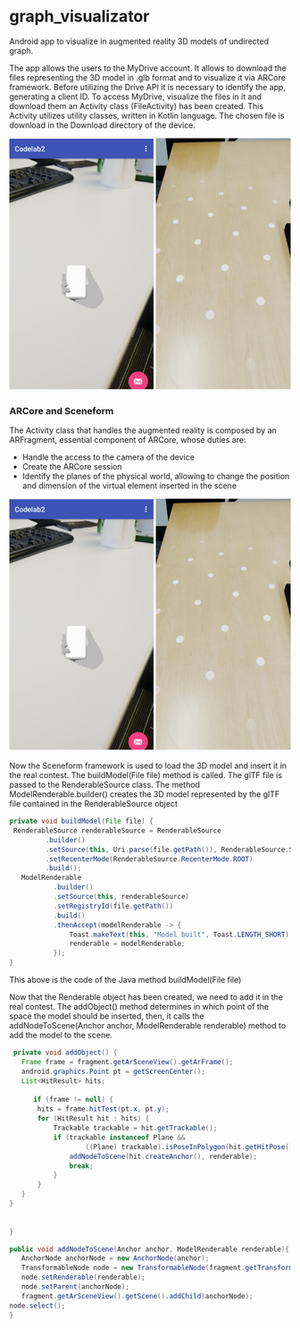 # graph_visualizator
Android app to visualize in augmented reality 3D models of undirected graph.

The app allows the users to the MyDrive account.
It allows to download the files representing the 3D model in .glb format and to visualize it via ARCore framework.
Before utilizing the Drive API it is necessary to identify the app, generating a client ID.
To access MyDrive, visualize the files in it and download them an Activity class (FileActivity) has been created.
This Activity utilizes utility classes, written in Kotlin language.
The chosen file is download in the Download directory of the device.


![Screenshot1](./screenshot2.PNG "Screenshot1")

### ARCore and Sceneform

The Activity class that handles the augmented reality is composed by an ARFragment, essential component of ARCore, whose 
duties are:
- Handle the access to the camera of the device
- Create the ARCore session
- Identify the planes of the physical world, allowing to change the position and dimension of the virtual element inserted in the scene


![Screenshot1](./screenshot2.PNG "Screenshot1")

Now the Sceneform framework is used to load the 3D model and insert it in the real contest.
The buildModel(File file) method is called.
The glTF file is passed to the RenderableSource class.
The method ModelRenderable.builder() creates the 3D model represented by the glTF file contained in the RenderableSource object

```java
private void buildModel(File file) {
 RenderableSource renderableSource = RenderableSource
         .builder()
         .setSource(this, Uri.parse(file.getPath()), RenderableSource.SourceType.GLB)
         .setRecenterMode(RenderableSource.RecenterMode.ROOT)
         .build();
   ModelRenderable
           .builder()
           .setSource(this, renderableSource)
           .setRegistryId(file.getPath())
           .build()
           .thenAccept(modelRenderable -> {
               Toast.makeText(this, "Model built", Toast.LENGTH_SHORT).show();
               renderable = modelRenderable;
           });
}

```

This above is the code of the Java method buildModel(File file)

Now that the Renderable object has been created, we need to add it in the real contest.
The addObject() method determines in which point of the space the model should be inserted, then, it calls the
addNodeToScene(Anchor anchor, ModelRenderable renderable) method to add the model to the scene.



```java
 private void addObject() {
   Frame frame = fragment.getArSceneView().getArFrame();
   android.graphics.Point pt = getScreenCenter();
   List<HitResult> hits;
   
      if (frame != null) {
       hits = frame.hitTest(pt.x, pt.y);
       for (HitResult hit : hits) {
           Trackable trackable = hit.getTrackable();
           if (trackable instanceof Plane &&
                   ((Plane) trackable).isPoseInPolygon(hit.getHitPose())) {
               addNodeToScene(hit.createAnchor(), renderable);
               break;
           }
       }
   }
}


}

```

```java
public void addNodeToScene(Anchor anchor, ModelRenderable renderable){
   AnchorNode anchorNode = new AnchorNode(anchor);
   TransformableNode node = new TransformableNode(fragment.getTransformationSystem());
   node.setRenderable(renderable);
   node.setParent(anchorNode); 
   fragment.getArSceneView().getScene().addChild(anchorNode);
node.select();
}


```


